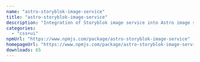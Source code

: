 ```yaml
---
name: "astro-storyblok-image-service"
title: "astro-storyblok-image-service"
description: "Integration of Storyblok image service into Astro image service API"
categories:
  - "css+ui"
npmUrl: "https://www.npmjs.com/package/astro-storyblok-image-service"
homepageUrl: "https://www.npmjs.com/package/astro-storyblok-image-service"
downloads: 65
---
```

